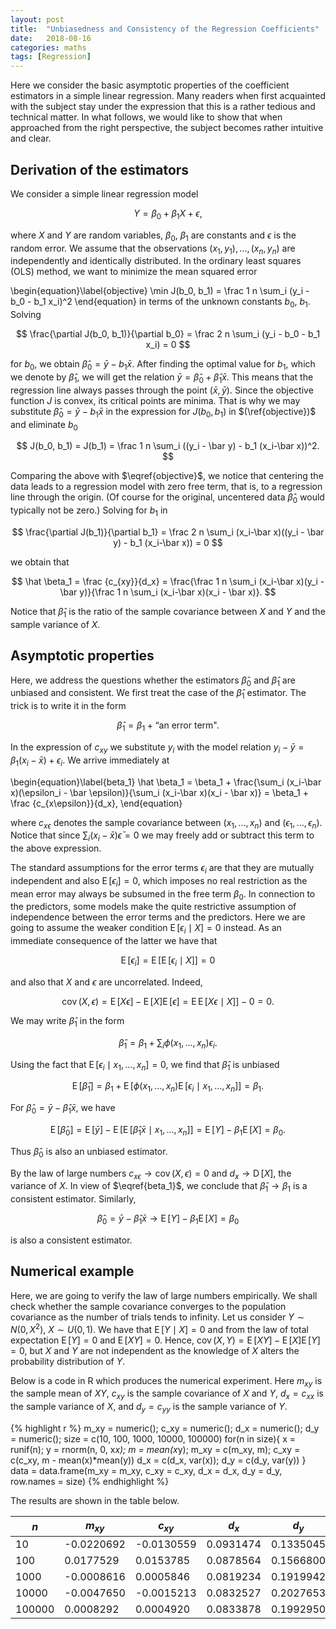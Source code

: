 ```yaml
---
layout: post
title:  "Unbiasedness and Consistency of the Regression Coefficients"
date:   2018-08-16
categories: maths
tags: [Regression]
---
```


Here we consider the basic asymptotic properties of the coefficient estimators in a simple linear regression. Many readers when first acquainted with the subject stay under the expression that this is a rather tedious and technical matter. In what follows, we would like to show that when approached from the right perspective, the subject becomes rather intuitive and clear.  

## Derivation of the estimators

We consider a simple linear regression model

$$
  Y = \beta_0 + \beta_1 X + \epsilon,
$$

where $X$ and $Y$ are random variables, $\beta_0$, $\beta_1$ are constants and $\epsilon$ is the random error. We assume that the observations $(x_1,y_1), \dots, (x_n,y_n)$ are independently and identically distributed. In the ordinary least squares (OLS) method, we want to minimize the mean squared error

\begin{equation}\label{objective}
   \min J(b_0, b_1) = \frac 1 n \sum_i (y_i - b_0 - b_1 x_i)^2
\end{equation}
in terms of the unknown constants $b_0$, $b_1$. Solving

$$
  \frac{\partial J(b_0, b_1)}{\partial b_0} = \frac 2 n \sum_i (y_i - b_0 - b_1 x_i) = 0
$$

for $b_0$, we obtain $\hat \beta_0 = \bar y - b_1 \bar x$. After finding the optimal value for $b_1$, which we denote by $\hat \beta_1$, we will get the relation $\bar y  = \hat \beta_0 + \hat \beta_1\bar x$. This means that the regression line always passes through the point $(\bar x, \bar y)$. Since the objective function $J$ is convex, its critical points are minima. That is why we may substitute $\hat \beta_0 = \bar y - b_1 \bar x$ in the expression for $J(b_0, b_1)$ in $(\ref{objective})$ and eliminate $b_0$

$$
J(b_0, b_1) = J(b_1) = \frac 1 n \sum_i ((y_i - \bar y)  - b_1 (x_i-\bar x))^2.
$$

Comparing the above with $\eqref{objective}$, we notice that centering the data leads to a regression model with zero free term, that is, to a regression line through the origin. (Of course for the original, uncentered data $\hat\beta_0$ would typically not be zero.) Solving for $b_1$ in

$$
  \frac{\partial J(b_1)}{\partial b_1} = \frac 2 n \sum_i (x_i-\bar x)((y_i - \bar y)  - b_1 (x_i-\bar x)) = 0
$$

we obtain that

$$
   \hat \beta_1 = \frac {c_{xy}}{d_x} = \frac{\frac 1 n \sum_i (x_i-\bar x)(y_i - \bar y)}{\frac 1 n \sum_i (x_i-\bar x)(x_i - \bar x)}.
$$

Notice that $\hat \beta_1$ is the ratio of the sample covariance between $X$ and $Y$ and the sample variance of $X$.

## Asymptotic properties

Here, we address the questions whether the estimators $\hat \beta_0$ and $\hat \beta_1$ are unbiased and consistent. <!--To quantify their accuracy, we are going to compute their variance as well.--> We first treat the case of the $\hat \beta_1$ estimator. The trick is to write it in the form

$$
   \hat \beta_1 = \beta_1 + \text{``an error term"}.
$$

In the expression of $c_{xy}$ we substitute $y_i$ with the model relation $y_i - \bar y = \beta_1(x_i - \bar x) + \epsilon_i$. We arrive immediately at

\begin{equation}\label{beta_1}
   \hat \beta_1 = \beta_1 + \frac{\sum_i (x_i-\bar x)(\epsilon_i - \bar \epsilon)}{\sum_i (x_i-\bar x)(x_i - \bar x)} = \beta_1 + \frac {c_{x\epsilon}}{d_x},
\end{equation}

where $c_{x\epsilon}$ denotes the sample covariance between $(x_1,\dots, x_n)$ and $(\epsilon_1,\dots,\epsilon_n)$. Notice that since $\sum_i (x_i-\bar x)\bar \epsilon = 0$ we may freely add or subtract this term to the above expression.

The standard assumptions for the error terms $\epsilon_i$ are that they are mutually independent and also $\operatorname E[\epsilon_i] = 0$, which imposes no real restriction as the mean error may always be subsumed in the free term $\beta_0$. In connection to the predictors, some models make the quite restrictive assumption of independence between the error terms and the predictors. Here we are going to assume the weaker condition $\operatorname E[\epsilon_i \mid X] = 0$ instead.  As an immediate consequence of the latter we have that

$$
   \operatorname E[\epsilon_i] = \operatorname E [\operatorname E[\epsilon_i \mid X]] = 0
$$

and also that $X$ and $\epsilon$ are uncorrelated. Indeed,

$$
  \operatorname{cov}(X,\epsilon) = \operatorname E[X\epsilon] - \operatorname E[X]\operatorname E[\epsilon] = \operatorname E \operatorname E[X\epsilon \mid X]] - 0 = 0.
$$

We may write  $\hat \beta_1$ in the form

$$
  \hat \beta_1 = \beta_1 + \sum_i \phi(x_1,\dots, x_n )\epsilon_i.
$$

Using the fact that $\operatorname E[\epsilon_i \mid x_1,\dots, x_n] = 0$, we find that $\hat \beta_1$ is unbiased

$$
   \operatorname E[\hat \beta_1] = \beta_1 + \operatorname E [\phi(x_1,\dots, x_n )\operatorname E[\epsilon_i \mid x_1,\dots, x_n]] = \beta_1.
$$

For $\hat \beta_0 = \bar y - \hat \beta_1 \bar x$, we have

$$
  \operatorname E[\hat \beta_0] = \operatorname E[\bar y] - \operatorname E [\operatorname E[\hat \beta_1 \bar x\mid x_1,\dots, x_n]] = \operatorname E[Y] - \beta_1 \operatorname E[X] = \beta_0.
$$

Thus $\hat \beta_0$ is also an unbiased estimator.

By the law of large numbers $c_{x\epsilon} \rightarrow \operatorname{cov}(X,\epsilon)=0$ and $d_x \rightarrow \operatorname D[X]$, the variance of $X$. In view of $\eqref{beta_1}$, we conclude that $\hat \beta_1 \rightarrow \beta_1$ is a consistent estimator. Similarly,

$$
  \hat \beta_0 = \bar y - \hat \beta_1 \bar x \rightarrow \operatorname E[Y] - \beta_1 \operatorname E[X] = \beta_0
$$

is also a consistent estimator.


## Numerical example

Here, we are going to verify the law of large numbers empirically. We shall check whether the sample covariance converges to the population covariance as the number of trials tends to infinity. Let us consider $Y \sim N(0, X^2)$, $X \sim U(0,1)$. We have that $\operatorname E[Y\mid X] =0$ and from the law of total expectation $\operatorname E[Y] = 0$ and $\operatorname E[XY] = 0$. Hence, $\operatorname{cov}(X,Y)= \operatorname E[XY] - \operatorname E[X]\operatorname E[Y] = 0$, but $X$ and $Y$ are not independent as the knowledge of $X$ alters the probability distribution of $Y$.

Below is a code in R which produces the numerical experiment. Here $m_{xy}$ is the sample mean of $XY$, $c_{xy}$ is the sample covariance of $X$ and $Y$, $d_x = c_{xx}$ is the sample variance of $X$, and  $d_y = c_{yy}$ is the sample variance of $Y$.

{% highlight r %}
m_xy = numeric(); c_xy = numeric(); d_x = numeric(); d_y = numeric();
size = c(10, 100, 1000, 10000, 100000)
for(n in size){
  x = runif(n); y = rnorm(n, 0, x*x);
  m = mean(x*y); m_xy = c(m_xy, m);
  c_xy = c(c_xy, m - mean(x)*mean(y))
  d_x = c(d_x, var(x)); d_y = c(d_y, var(y))
}
data = data.frame(m_xy = m_xy, c_xy = c_xy, d_x = d_x, d_y = d_y, row.names = size)
{% endhighlight %}

The results are shown in the table below.

|$n$  | $m_{xy}$      | $c_{xy}$      | $d_x$       | $d_y$       |
|--------	|-------------	|-------------	|------------	|------------	|
| 10 	|  -0.0220692 	|  -0.0130559 	|  0.0931474 	|  0.1335045 	|
| 100 	|  0.0177529 	|  0.0153785 	|  0.0878564 	|  0.1566800 	|
| 1000 	|  -0.0008616 	|  0.0005846 	|  0.0819234 	|  0.1919942 	|
| 10000 	|  -0.0047650 	|  -0.0015213 	|  0.0832527 	|  0.2027653 	|
| 100000 	|  0.0008292 	|  0.0004920 	|  0.0833878 	|  0.1992950 	|
